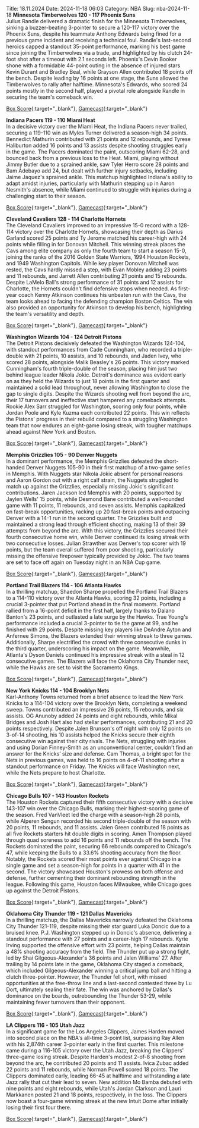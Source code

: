 Title: 18.11.2024
Date: 2024-11-18 06:03
Category: NBA 
Slug: nba-2024-11-18 
**Minnesota Timberwolves 120 - 117 Phoenix Suns**  
Julius Randle delivered a dramatic finish for the Minnesota Timberwolves, sinking a buzzer-beating 3-pointer to secure a 120-117 victory over the Phoenix Suns, despite his teammate Anthony Edwards being fined for a previous game incident and receiving a technical foul. Randle's last-second heroics capped a standout 35-point performance, marking his best game since joining the Timberwolves via a trade, and highlighted by his clutch 24-foot shot after a timeout with 2.1 seconds left. Phoenix's Devin Booker shone with a formidable 44-point outing in the absence of injured stars Kevin Durant and Bradley Beal, while Grayson Allen contributed 18 points off the bench. Despite leading by 16 points at one stage, the Suns allowed the Timberwolves to rally after halftime. Minnesota's Edwards, who scored 24 points mostly in the second half, played a pivotal role alongside Randle in securing the team's comeback win. 

[Box Score](/game/phx-vs-min-0022400234/box-score){:target="_blank"}, [Gamecast](/game/phx-vs-min-0022400234){:target="_blank"}<br>

**Indiana Pacers 119 - 110 Miami Heat**  
In a decisive victory over the Miami Heat, the Indiana Pacers never trailed, securing a 119-110 win as Myles Turner delivered a season-high 34 points. Bennedict Mathurin contributed with 21 points and 12 rebounds, and Tyrese Haliburton added 16 points and 13 assists despite shooting struggles early in the game. The Pacers dominated the paint, outscoring Miami 62-28, and bounced back from a previous loss to the Heat. Miami, playing without Jimmy Butler due to a sprained ankle, saw Tyler Herro score 28 points and Bam Adebayo add 24, but dealt with further injury setbacks, including Jaime Jaquez's sprained ankle. This matchup highlighted Indiana's ability to adapt amidst injuries, particularly with Mathurin stepping up in Aaron Nesmith's absence, while Miami continued to struggle with injuries during a challenging start to their season. 

[Box Score](/game/mia-vs-ind-0022400235/box-score){:target="_blank"}, [Gamecast](/game/mia-vs-ind-0022400235){:target="_blank"}<br>

**Cleveland Cavaliers 128 - 114 Charlotte Hornets**  
The Cleveland Cavaliers improved to an impressive 15-0 record with a 128-114 victory over the Charlotte Hornets, showcasing their depth as Darius Garland scored 25 points and Ty Jerome matched his career-high with 24 points while filling in for Donovan Mitchell. This winning streak places the Cavs among elite company as only the fourth team to start a season 15-0, joining the ranks of the 2016 Golden State Warriors, 1994 Houston Rockets, and 1949 Washington Capitols. While key player Donovan Mitchell was rested, the Cavs hardly missed a step, with Evan Mobley adding 23 points and 11 rebounds, and Jarrett Allen contributing 21 points and 15 rebounds. Despite LaMelo Ball's strong performance of 31 points and 12 assists for Charlotte, the Hornets couldn't find defensive stops when needed. As first-year coach Kenny Atkinson continues his unbeaten run with the Cavs, the team looks ahead to facing the defending champion Boston Celtics. The win also provided an opportunity for Atkinson to develop his bench, highlighting the team's versatility and depth.  

[Box Score](/game/cha-vs-cle-0022400236/box-score){:target="_blank"}, [Gamecast](/game/cha-vs-cle-0022400236){:target="_blank"}<br>

**Washington Wizards 104 - 124 Detroit Pistons**  
The Detroit Pistons decisively defeated the Washington Wizards 124-104, with standout performances from Cade Cunningham, who recorded a triple-double with 21 points, 10 assists, and 10 rebounds, and Jaden Ivey, who scored 28 points, alongside Malik Beasley's 26 points. This victory marked Cunningham's fourth triple-double of the season, placing him just two behind league leader Nikola Jokic. Detroit's dominance was evident early on as they held the Wizards to just 18 points in the first quarter and maintained a solid lead throughout, never allowing Washington to close the gap to single digits. Despite the Wizards shooting well from beyond the arc, their 17 turnovers and ineffective start hampered any comeback attempts. Rookie Alex Sarr struggled for Washington, scoring only four points, while Jordan Poole and Kyle Kuzma each contributed 22 points. This win reflects the Pistons' progress in their rebuild compared to a struggling Washington team that now endures an eight-game losing streak, with tougher matchups ahead against New York and Boston. 

[Box Score](/game/det-vs-was-0022400237/box-score){:target="_blank"}, [Gamecast](/game/det-vs-was-0022400237){:target="_blank"}<br>

**Memphis Grizzlies 105 - 90 Denver Nuggets**  
In a dominant performance, the Memphis Grizzlies defeated the short-handed Denver Nuggets 105-90 in their first matchup of a two-game series in Memphis. With Nuggets star Nikola Jokic absent for personal reasons and Aaron Gordon out with a right calf strain, the Nuggets struggled to match up against the Grizzlies, especially missing Jokic's significant contributions. Jaren Jackson led Memphis with 20 points, supported by Jaylen Wells' 15 points, while Desmond Bane contributed a well-rounded game with 11 points, 11 rebounds, and seven assists. Memphis capitalized on fast-break opportunities, racking up 20 fast-break points and outpacing Denver with a 14-1 run in the second quarter. The Grizzlies built and maintained a strong lead through efficient shooting, making 13 of their 39 attempts from beyond the arc. With this victory, the Grizzlies secured their fourth consecutive home win, while Denver continued its losing streak with two consecutive losses. Julian Strawther was Denver's top scorer with 19 points, but the team overall suffered from poor shooting, particularly missing the offensive firepower typically provided by Jokic. The two teams are set to face off again on Tuesday night in an NBA Cup game. 

[Box Score](/game/den-vs-mem-0022400238/box-score){:target="_blank"}, [Gamecast](/game/den-vs-mem-0022400238){:target="_blank"}<br>

**Portland Trail Blazers 114 - 106 Atlanta Hawks**  
In a thrilling matchup, Shaedon Sharpe propelled the Portland Trail Blazers to a 114-110 victory over the Atlanta Hawks, scoring 32 points, including a crucial 3-pointer that put Portland ahead in the final moments. Portland rallied from a 16-point deficit in the first half, largely thanks to Dalano Banton's 23 points, and outlasted a late surge by the Hawks. Trae Young's performance included a crucial 3-pointer to tie the game at 99, and he finished with 29 points. Despite missing key players like DeAndre Ayton and Anfernee Simons, the Blazers extended their winning streak to three games. Additionally, Sharpe electrified the crowd with three consecutive dunks in the third quarter, underscoring his impact on the game. Meanwhile, Atlanta's Dyson Daniels continued his impressive streak with a steal in 12 consecutive games. The Blazers will face the Oklahoma City Thunder next, while the Hawks are set to visit the Sacramento Kings. 

[Box Score](/game/atl-vs-por-0022400239/box-score){:target="_blank"}, [Gamecast](/game/atl-vs-por-0022400239){:target="_blank"}<br>

**New York Knicks 114 - 104 Brooklyn Nets**  
Karl-Anthony Towns returned from a brief absence to lead the New York Knicks to a 114-104 victory over the Brooklyn Nets, completing a weekend sweep. Towns contributed an impressive 26 points, 15 rebounds, and six assists. OG Anunoby added 24 points and eight rebounds, while Mikal Bridges and Josh Hart also had stellar performances, contributing 21 and 20 points respectively. Despite Jalen Brunson's off night with only 12 points on 3-of-14 shooting, his 10 assists helped the Knicks secure their eighth consecutive win against their city rivals. The Nets, struggling with injuries and using Dorian Finney-Smith as an unconventional center, couldn't find an answer for the Knicks’ size and defense. Cam Thomas, a bright spot for the Nets in previous games, was held to 16 points on 4-of-11 shooting after a standout performance on Friday. The Knicks will face Washington next, while the Nets prepare to host Charlotte. 

[Box Score](/game/bkn-vs-nyk-0022400240/box-score){:target="_blank"}, [Gamecast](/game/bkn-vs-nyk-0022400240){:target="_blank"}<br>

**Chicago Bulls 107 - 143 Houston Rockets**  
The Houston Rockets captured their fifth consecutive victory with a decisive 143-107 win over the Chicago Bulls, marking their highest-scoring game of the season. Fred VanVleet led the charge with a season-high 28 points, while Alperen Sengun recorded his second triple-double of the season with 20 points, 11 rebounds, and 11 assists. Jalen Green contributed 18 points as all five Rockets starters hit double digits in scoring. Amen Thompson played through quad soreness to add 16 points and 11 rebounds off the bench. The Rockets dominated the paint, securing 66 rebounds compared to Chicago's 47, while keeping the Bulls to a 33.6% shooting accuracy from the floor. Notably, the Rockets scored their most points ever against Chicago in a single game and set a season-high for points in a quarter with 41 in the second. The victory showcased Houston's prowess on both offense and defense, further cementing their dominant rebounding strength in the league. Following this game, Houston faces Milwaukee, while Chicago goes up against the Detroit Pistons. 

[Box Score](/game/hou-vs-chi-0022400241/box-score){:target="_blank"}, [Gamecast](/game/hou-vs-chi-0022400241){:target="_blank"}<br>

**Oklahoma City Thunder 119 - 121 Dallas Mavericks**  
In a thrilling matchup, the Dallas Mavericks narrowly defeated the Oklahoma City Thunder 121-119, despite missing their star guard Luka Doncic due to a bruised knee. P.J. Washington stepped up in Doncic's absence, delivering a standout performance with 27 points and a career-high 17 rebounds. Kyrie Irving supported the offensive effort with 23 points, helping Dallas maintain a 48% shooting accuracy from the field. The Thunder put up a strong fight, led by Shai Gilgeous-Alexander's 36 points and Jalen Williams' 27. After trailing by 14 points late in the game, Oklahoma City staged a comeback, which included Gilgeous-Alexander winning a critical jump ball and hitting a clutch three-pointer. However, the Thunder fell short, with missed opportunities at the free-throw line and a last-second contested three by Lu Dort, ultimately sealing their fate. The win was anchored by Dallas's dominance on the boards, outrebounding the Thunder 53-29, while maintaining fewer turnovers than their opponent. 

[Box Score](/game/dal-vs-okc-0022400242/box-score){:target="_blank"}, [Gamecast](/game/dal-vs-okc-0022400242){:target="_blank"}<br>

**LA Clippers 116 - 105 Utah Jazz**  
In a significant game for the Los Angeles Clippers, James Harden moved into second place on the NBA's all-time 3-point list, surpassing Ray Allen with his 2,874th career 3-pointer early in the first quarter. This milestone came during a 116-105 victory over the Utah Jazz, breaking the Clippers' three-game losing streak. Despite Harden's modest 2-of-8 shooting from beyond the arc, he contributed 20 points and 11 assists. Ivica Zubac added 22 points and 11 rebounds, while Norman Powell scored 18 points. The Clippers dominated early, leading 66-45 at halftime and withstanding a late Jazz rally that cut their lead to seven. New addition Mo Bamba debuted with nine points and eight rebounds, while Utah's Jordan Clarkson and Lauri Markkanen posted 21 and 18 points, respectively, in the loss. The Clippers now boast a four-game winning streak at the new Intuit Dome after initially losing their first four there. 

[Box Score](/game/uta-vs-lac-0022400243/box-score){:target="_blank"}, [Gamecast](/game/uta-vs-lac-0022400243){:target="_blank"}<br>


